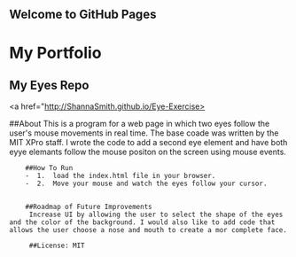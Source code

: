 ## Welcome to GitHub Pages
# My Portfolio
## My Eyes Repo
<a href="http://ShannaSmith.github.io/Eye-Exercise></a>
         
         
##About
This is a program for a web page in which two eyes follow the user's mouse movements in real time. The base coade was written by the MIT XPro staff. I wrote the code to add a second eye element and have both eyye elemants follow the mouse positon on the screen using mouse events.
         
        ##How To Run
        -  1.  load the index.html file in your browser.
        -  2.  Move your mouse and watch the eyes follow your cursor.
         
         
        ##Roadmap of Future Improvements
         Increase UI by allowing the user to select the shape of the eyes and the color of the background. I would also like to add code that allows the user choose a nose and mouth to create a mor complete face.
         
         ##License: MIT
